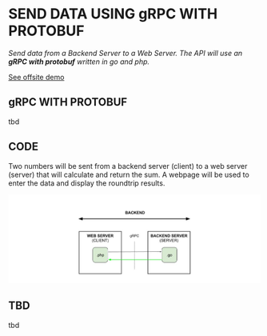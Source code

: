 # SEND DATA USING gRPC WITH PROTOBUF

_Send data from a Backend Server to a Web Server.
The API will use an **gRPC with protobuf**
written in go and php._

[See offsite demo](http://www.jeffdecola.com/my-frontend-and-backend-api-examples/index.php?page=gRPC-with-protobuf-backend-server-to-web-server)

## gRPC WITH PROTOBUF

tbd

## CODE

Two numbers will be
sent from a backend server (client)
to a web server (server)
that will calculate
and return the sum.
A webpage will be used to
enter the data and
display the roundtrip results.

![IMAGE - gRPC-with-protobuf-backend-server-to-web-server - IMAGE](../../../docs/pics/gRPC-with-protobuf-backend-server-to-web-server.jpg)

## TBD

tbd
